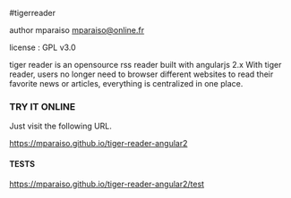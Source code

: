 #tigerreader

author mparaiso <mparaiso@online.fr>

license : GPL v3.0

tiger reader is an opensource rss reader built with angularjs 2.x 
With tiger reader, users no longer need to browser different websites to read their favorite news or articles, 
everything is centralized in one place.

### TRY IT ONLINE 

Just visit the following URL.

https://mparaiso.github.io/tiger-reader-angular2

#### TESTS

https://mparaiso.github.io/tiger-reader-angular2/test

